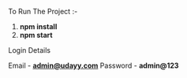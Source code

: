 To Run The Project :- 
1. **npm install**
2. **npm start**



Login Details


Email - **admin@udayy.com**
Password - **admin@123**
